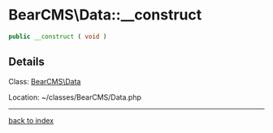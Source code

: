 # BearCMS\Data::__construct

```php
public __construct ( void )
```

## Details

Class: [BearCMS\Data](bearcms.data.class.md)

Location: ~/classes/BearCMS/Data.php

---

[back to index](index.md)

